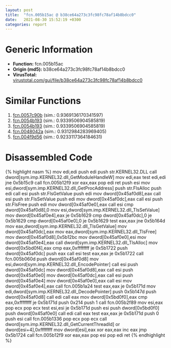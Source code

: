 ```yaml
---
layout: post
title:  "fcn.005b15ac @ b38ce64a273c3fc98fc78af14b8bdcc0"
date:   2021-08-30 15:52:19 +0300
categories: report
---
```


# Generic Information
- **Function:** fcn.005b15ac
- **Origin (md5):** b38ce64a273c3fc98fc78af14b8bdcc0
- **VirusTotal:** [virustotal.com/gui/file/b38ce64a273c3fc98fc78af14b8bdcc0][virustotal_ref]



# Similar Functions

1. [fcn.0057c90b][similar_1_ref] (sim.: 0.9369136170341597)
2. [fcn.0054b193][similar_2_ref] (sim.: 0.9339506904585819)
3. [fcn.0054b193][similar_3_ref] (sim.: 0.9339506904585819)
4. [fcn.0048042a][similar_4_ref] (sim.: 0.9312984283969405)
5. [fcn.004f9d56][similar_5_ref] (sim.: 0.9233117364184631)


# Disassembled Code

{% highlight nasm %}
mov edi,edi
push edi
push str.KERNEL32.DLL
call dword[sym.imp.KERNEL32.dll_GetModuleHandleW]
mov edi,eax
test edi,edi
jne 0x5b15c9
call fcn.005b12f9
xor eax,eax
pop edi
ret 
push esi
mov esi,dword[sym.imp.KERNEL32.dll_GetProcAddress]
push str.FlsAlloc
push edi
call esi
push str.FlsGetValue
push edi
mov dword[0x45af0d8],eax
call esi
push str.FlsSetValue
push edi
mov dword[0x45af0dc],eax
call esi
push str.FlsFree
push edi
mov dword[0x45af0e0],eax
call esi
cmp dword[0x45af0d8],0
mov esi,dword[sym.imp.KERNEL32.dll_TlsSetValue]
mov dword[0x45af0e4],eax
je 0x5b1629
cmp dword[0x45af0dc],0
je 0x5b1629
cmp dword[0x45af0e0],0
je 0x5b1629
test eax,eax
jne 0x5b164d
mov eax,dword[sym.imp.KERNEL32.dll_TlsGetValue]
mov dword[0x45af0dc],eax
mov eax,dword[sym.imp.KERNEL32.dll_TlsFree]
mov dword[0x45af0d8],0x5b12bc
mov dword[0x45af0e0],esi
mov dword[0x45af0e4],eax
call dword[sym.imp.KERNEL32.dll_TlsAlloc]
mov dword[0x5bd0f4],eax
cmp eax,0xffffffff
je 0x5b1722
push dword[0x45af0dc]
push eax
call esi
test eax,eax
je 0x5b1722
call fcn.005b060d
push dword[0x45af0d8]
mov esi,dword[sym.imp.KERNEL32.dll_EncodePointer]
call esi
push dword[0x45af0dc]
mov dword[0x45af0d8],eax
call esi
push dword[0x45af0e0]
mov dword[0x45af0dc],eax
call esi
push dword[0x45af0e4]
mov dword[0x45af0e0],eax
call esi
mov dword[0x45af0e4],eax
call fcn.005b1a24
test eax,eax
je 0x5b171d
mov edi,dword[sym.imp.KERNEL32.dll_DecodePointer]
push 0x5b147d
push dword[0x45af0d8]
call edi
call eax
mov dword[0x5bd0f0],eax
cmp eax,0xffffffff
je 0x5b171d
push 0x214
push 1
call fcn.005b2f89
mov esi,eax
pop ecx
pop ecx
test esi,esi
je 0x5b171d
push esi
push dword[0x5bd0f0]
push dword[0x45af0e0]
call edi
call eax
test eax,eax
je 0x5b171d
push 0
push esi
call fcn.005b1336
pop ecx
pop ecx
call dword[sym.imp.KERNEL32.dll_GetCurrentThreadId]
or dword[esi+4],0xffffffff
mov dword[esi],eax
xor eax,eax
inc eax
jmp 0x5b1724
call fcn.005b12f9
xor eax,eax
pop esi
pop edi
ret 
{% endhighlight %}


[similar_1_ref]: /report/fcn.0057c90b@c60344b51fa39a329b92557d24ff7670
[similar_2_ref]: /report/fcn.0054b193@9a2108de6665bf53e42d7cbbbe5a0866
[similar_3_ref]: /report/fcn.0054b193@90c53de31ca36ce245bc69453e4bdaaf
[similar_4_ref]: /report/fcn.0048042a@289859175c221b107317af7727d26c17
[similar_5_ref]: /report/fcn.004f9d56@e2ba7f10eb234338a49853c34d7d9c56
[virustotal_ref]: https://www.virustotal.com/gui/file/b38ce64a273c3fc98fc78af14b8bdcc0